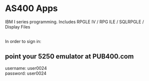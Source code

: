 # AS400 Apps
IBM I series programming. 
Includes RPGLE IV / RPG ILE / SQLRPGLE / Display Files

<br>
In order to sign in:
<h2>point your 5250 emulator at PUB400.com</h2> 
username: user0024
<br>
password: user0024
